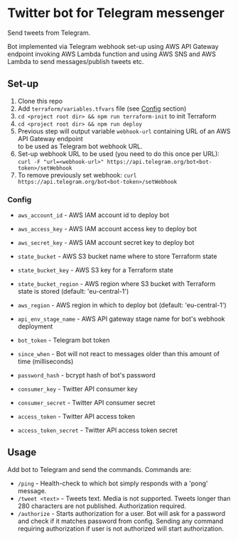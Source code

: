 Twitter bot for Telegram messenger
====

Send tweets from Telegram.

Bot implemented via Telegram webhook set-up using AWS API Gateway endpoint
invoking AWS Lambda function and using AWS SNS and AWS Lambda to send
messages/publish tweets etc.

## Set-up
1. Clone this repo
2. Add `terraform/variables.tfvars` file (see [Config](#config) section)
3. `cd <project root dir> && npm run terraform-init` to init Terraform 
4. `cd <project root dir> && npm run deploy` 
5. Previous step will output variable `webhook-url` containing URL of an AWS API Gateway endpoint  
   to be used as Telegram bot webhook URL.
6. Set-up webhook URL to be used (you need to do this once per URL):
  `curl -F "url=<webhook-url>" https://api.telegram.org/bot<bot-token>/setWebhook`
7. To remove previously set webhook:
  `curl https://api.telegram.org/bot<bot-token>/setWebhook`

### Config
- `aws_account_id`        - AWS IAM account id to deploy bot
- `aws_access_key`        - AWS IAM account access key to deploy bot
- `aws_secret_key`        - AWS IAM account secret key to deploy bot
- `state_bucket`          - AWS S3 bucket name where to store Terraform state
- `state_bucket_key`      - AWS S3 key for a Terraform state
- `state_bucket_region`   - AWS region where S3 bucket with Terraform state is stored
                            (default: 'eu-central-1')
- `aws_region`            - AWS region in which to deploy bot (default: 'eu-central-1')
- `api_env_stage_name`    - AWS API gateway stage name for bot's webhook deployment

- `bot_token`             - Telegram bot token
- `since_when`            - Bot will not react to messages older than this amount of time
                          (milliseconds)                       
- `password_hash`         - bcrypt hash of bot's password

- `consumer_key`          - Twitter API consumer key
- `consumer_secret`       - Twitter API consumer secret
- `access_token`          - Twitter API access token
- `access_token_secret`   - Twitter API access token secret

## Usage
Add bot to Telegram and send the commands. Commands are:
- `/ping`         - Health-check to which bot simply responds with a 'pong' message.
- `/tweet <text>` - Tweets text. Media is not supported. Tweets longer than 280 characters
                    are not published. Authorization required.
- `/authorize`    - Starts authorization for a user. Bot will ask for a password
                    and check if it matches password from config. Sending any command
                    requiring authorization if user is not authorized will start
                    authorization.